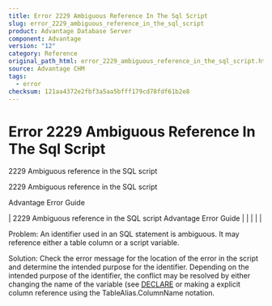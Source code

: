 ```yaml
---
title: Error 2229 Ambiguous Reference In The Sql Script
slug: error_2229_ambiguous_reference_in_the_sql_script
product: Advantage Database Server
component: Advantage
version: "12"
category: Reference
original_path_html: error_2229_ambiguous_reference_in_the_sql_script.htm
source: Advantage CHM
tags:
  - error
checksum: 121aa4372e2fbf3a5aa5bfff179cd78fdf61b2e8
---
```


# Error 2229 Ambiguous Reference In The Sql Script

2229 Ambiguous reference in the SQL script

2229 Ambiguous reference in the SQL script

Advantage Error Guide

| 2229 Ambiguous reference in the SQL script  Advantage Error Guide |  |  |  |  |

Problem: An identifier used in an SQL statement is ambiguous. It may reference either a table column or a script variable.

Solution: Check the error message for the location of the error in the script and determine the intended purpose for the identifier. Depending on the intended purpose of the identifier, the conflict may be resolved by either changing the name of the variable (see [DECLARE](master_declare.md) or making a explicit column reference using the TableAlias.ColumnName notation.
